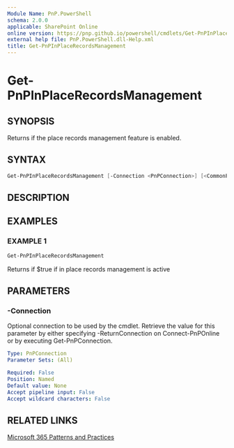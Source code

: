 ```yaml
---
Module Name: PnP.PowerShell
schema: 2.0.0
applicable: SharePoint Online
online version: https://pnp.github.io/powershell/cmdlets/Get-PnPInPlaceRecordsManagement.html
external help file: PnP.PowerShell.dll-Help.xml
title: Get-PnPInPlaceRecordsManagement
---
```

  
# Get-PnPInPlaceRecordsManagement

## SYNOPSIS
Returns if the place records management feature is enabled.

## SYNTAX

```powershell
Get-PnPInPlaceRecordsManagement [-Connection <PnPConnection>] [<CommonParameters>]
```

## DESCRIPTION

## EXAMPLES

### EXAMPLE 1
```powershell
Get-PnPInPlaceRecordsManagement
```

Returns if $true if in place records management is active

## PARAMETERS

### -Connection
Optional connection to be used by the cmdlet. Retrieve the value for this parameter by either specifying -ReturnConnection on Connect-PnPOnline or by executing Get-PnPConnection.

```yaml
Type: PnPConnection
Parameter Sets: (All)

Required: False
Position: Named
Default value: None
Accept pipeline input: False
Accept wildcard characters: False
```



## RELATED LINKS

[Microsoft 365 Patterns and Practices](https://aka.ms/m365pnp)


